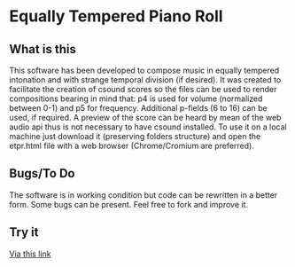 # Equally Tempered Piano Roll

## What is this

This software has been developed to compose music in equally tempered intonation and with strange temporal division (if desired).
It was created to facilitate the creation of csound scores so the files can be used to render compositions bearing in mind that: p4 is used for volume (normalized between 0-1) and p5 for frequency. Additional p-fields (6 to 16) can be used, if required.
A preview of the score can be heard by mean of the web audio api thus is not necessary to have csound installed.
To use it on a local machine just download it (preserving folders structure) and open the etpr.html file with a web browser (Chrome/Cromium are preferred).


## Bugs/To Do

The software is in working condition but code can be rewritten in a better form. Some bugs can be present.
Feel free to fork and improve it.


## Try it

[Via this link](https://htmlpreview.github.io/?https://github.com/triceratupuz/etpr/blob/master/etpr.html) 